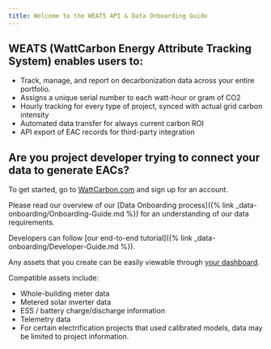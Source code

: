 ```yaml
---
title: Welcome to the WEATS API & Data Onboarding Guide
---
```


## WEATS (WattCarbon Energy Attribute Tracking System) enables users to:

- Track, manage, and report on decarbonization data across your entire portfolio. 
- Assigns a unique serial number to each watt-hour or gram of CO2
- Hourly tracking for every type of project, synced with actual grid carbon intensity
- Automated data transfer for always current carbon ROI
- API export of EAC records for third-party integration


## Are you project developer trying to connect your data to generate EACs? 

To get started, go to <a href="https://www.wattcarbon.com">WattCarbon.com</a> and sign up for an account.

Please read our overview of our [Data Onboarding process]({% link _data-onboarding/Onboarding-Guide.md %}) for an understanding of our data requirements.

Developers can follow [our end-to-end tutorial]({% link _data-onboarding/Developer-Guide.md %}).

Any assets that you create can be easily viewable through <a href="https://app.wattcarbon.com">your dashboard</a>.

Compatible assets include: 
- Whole-building meter data 
- Metered solar inverter data
- ESS / battery charge/discharge information 
- Telemetry data
- For certain electrification projects that used calibrated models, data may be limited to project information. 

